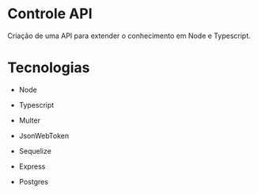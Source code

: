 # Controle API

Criação de uma API para extender o conhecimento em Node e Typescript. 

# Tecnologias

- Node 

- Typescript

- Multer 

- JsonWebToken 

- Sequelize 

- Express 

- Postgres 
